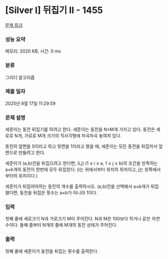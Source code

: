 # [Silver I] 뒤집기 II - 1455 

[문제 링크](https://www.acmicpc.net/problem/1455) 

### 성능 요약

메모리: 2020 KB, 시간: 0 ms

### 분류

그리디 알고리즘

### 제출 일자

2025년 8월 17일 11:29:59

### 문제 설명

<p>세준이는 동전 뒤집기를 하려고 한다. 세준이는 동전을 N×M개 가지고 있다. 동전은 세로로 N개, 가로로 M개 크기의 직사각형에 차곡차곡 놓여져 있다.</p>

<p>동전의 앞면을 0이라고 하고 뒷면을 1이라고 했을 때, 세준이는 모든 동전을 뒤집어서 앞면으로 만들려고 한다.</p>

<p>세준이가 (a,b)칸을 뒤집으려고 한다면, (i,j) (1 ≤ i ≤ a, 1 ≤ j ≤ b)의 조건을 만족하는 a×b개의 동전이 한번에 모두 뒤집힌다. (i는 위에서부터 위치의 위치이고, j는 왼쪽에서 부터의 위치이다.)</p>

<p>세준이가 뒤집어야하는 동전의 개수를 출력하시오. (a,b)칸을 선택해서 a×b개가 뒤집혔다면, 동전을 뒤집은 횟수는 a×b가 아니라 1이다.</p>

### 입력 

 <p>첫째 줄에 세로크기 N과 가로크기 M이 주어진다. N과 M은 100보다 작거나 같은 자연수이다. 둘째 줄부터 N개의 줄에 M개의 동전 상태가 주어진다.</p>

### 출력 

 <p>첫째 줄에 세준이가 동전을 뒤집는 횟수를 출력한다.</p>


